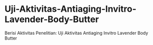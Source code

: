 # Uji-Aktivitas-Antiaging-Invitro-Lavender-Body-Butter
Berisi Aktivitas Penelitian: Uji Aktivitas Antiaging Invitro Lavender Body Butter
